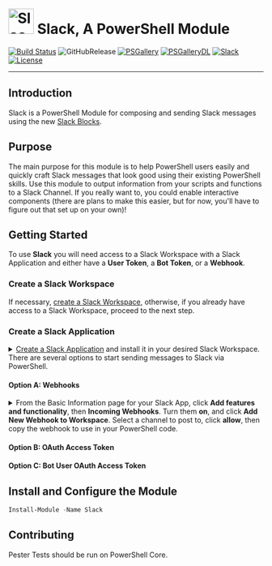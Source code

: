 # <img src="https://raw.githubusercontent.com/mgeorgebrown89/Slack/master/Media/Slack_Module_icon.png" alt="Slack Module" width="50"/> Slack, A PowerShell Module

[![Build Status](https://img.shields.io/endpoint.svg?url=https%3A%2F%2Factions-badge.atrox.dev%2Fmgeorgebrown89%2Fslack%2Fbadge%3Fref%3Dmain&style=for-the-badge)](https://actions-badge.atrox.dev/mgeorgebrown89/slack/goto?ref=master)
![GitHubRelease][] [![PSGallery][]][PSGalleryLink] [![PSGalleryDL][]][PSGalleryDLLink] [![Slack][]][SlackLink] [![License][]][LicenseLink]

---

## Introduction

Slack is a PowerShell Module for composing and sending Slack messages using the new [Slack Blocks](https://api.slack.com/block-kit).

## Purpose

The main purpose for this module is to help PowerShell users easily and quickly craft Slack messages that look good using their existing PowerShell skills. Use this module to output information from your scripts and functions to a Slack Channel. If you really want to, you could enable interactive components (there are plans to make this easier, but for now, you'll have to figure out that set up on your own)!

## Getting Started

To use **Slack** you will need access to a Slack Workspace with a Slack Application and either have a **User Token**, a **Bot Token**, or a **Webhook**.

### Create a Slack Workspace

If necessary, [create a Slack Workspace](https://slack.com/create), otherwise, if you already have access to a Slack Workspace, proceed to the next step.

### Create a Slack Application

<details>
<summary><a href="https://api.slack.com/apps">Create a Slack Application</a> and install it in your desired Slack Workspace. </summary>
<br>
<img src="Media\gifs\createSlackApp1.gif">
</details>
There are several options to start sending messages to Slack via PowerShell.

#### Option A: Webhooks

<details>
<summary>From the Basic Information page for your Slack App, click <b>Add features and functionality</b>, then <b>Incoming Webhooks</b>. Turn them <b>on</b>, and click <b>Add New Webhook to Workspace</b>. Select a channel to post to, click <b>allow</b>, then copy the webhook to use in your PowerShell code.</summary>
<br>
<img src="Media\gifs\createSlackWebhook1.gif">
</details>

#### Option B: OAuth Access Token

#### Option C: Bot User OAuth Access Token

## Install and Configure the Module

```powershell
Install-Module -Name Slack
```

## Contributing

Pester Tests should be run on PowerShell Core.

[GitHubActions]: https://img.shields.io/endpoint.svg?url=https%3A%2F%2Factions-badge.atrox.dev%2Fatrox%2Fsync-dotenv%2Fbadge&style=for-the-badge
[GitHubActionsLink]: https://actions-badge.atrox.dev/atrox/sync-dotenv/goto

[GitHubRelease]: https://img.shields.io/github/v/release/mgeorgebrown89/slack?style=for-the-badge&color=36C5F0

[PSGallery]: https://img.shields.io/powershellgallery/v/Slack.svg?logo=powershell&label=Powershell+Gallery&style=for-the-badge&color=2EB67D
[PSGalleryLink]: https://www.powershellgallery.com/packages/Slack

[PSGalleryDL]: https://img.shields.io/powershellgallery/dt/Slack.svg?logo=powershell&label=downloads&style=for-the-badge&color=ECB22E
[PSGalleryDLLink]: https://www.powershellgallery.com/packages/Slack

[Slack]: https://img.shields.io/badge/Slack-Join-brightgreen.svg?logo=slack&label=Slack&style=for-the-badge&color=E01E5A
[SlackLink]: https://osh.slack.com/

[License]: https://img.shields.io/github/license/mgeorgebrown89/slack.svg?label=License&style=for-the-badge&color=4A154B
[LicenseLink]: https://github.com/mgeorgebrown89/Slack/blob/master/LICENSE